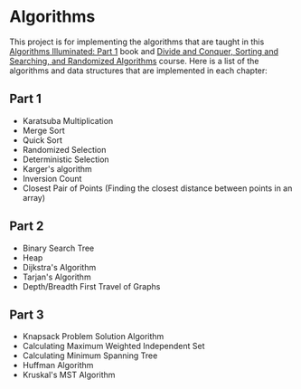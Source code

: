 # Algorithms
This project is for implementing the algorithms that are taught in this [Algorithms Illuminated: Part 1](https://www.amazon.com/dp/0999282905) book and [Divide and Conquer, Sorting and Searching, and Randomized Algorithms](https://www.coursera.org/learn/algorithms-divide-conquer) course. Here is a list of the algorithms and data structures that are implemented in each chapter:
## Part 1
- Karatsuba Multiplication
- Merge Sort
- Quick Sort
- Randomized Selection
- Deterministic Selection
- Karger's algorithm
- Inversion Count
- Closest Pair of Points (Finding the closest distance between points in an array)

## Part 2
- Binary Search Tree
- Heap
- Dijkstra's Algorithm
- Tarjan's Algorithm
- Depth/Breadth First Travel of Graphs

## Part 3
- Knapsack Problem Solution Algorithm
- Calculating Maximum Weighted Independent Set
- Calculating Minimum Spanning Tree
- Huffman Algorithm
- Kruskal's MST Algorithm
